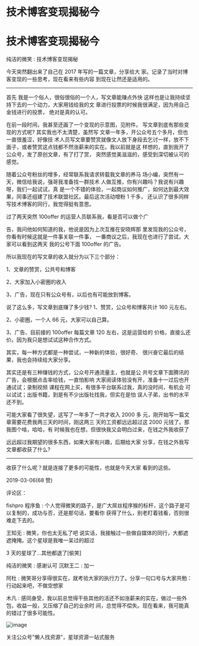 # 技术博客变现揭秘今

# 技术博客变现揭秘今

纯洁的微笑 : 技术博客变现揭秘

今天突然翻出来了自己在 2017 年写的一篇文章，分享给大 家。记录了当时对博客变现的一些思考，现在看来有些内容 到现在让然还是适用的。

* * *

首先 我是一个俗人，很俗很俗的一个人，写文章能赚点外快 这样也是让我持续坚持下去的一个动力，大家用钱给我的文 章进行投票的时候我很满足，因为用自己金钱进行的投票， 绝对是真的认可。

在前一段时间，我甚至还画了一个变现的示意图，见附件。 写文章到底有那些变现的方式呢? 其实我也不太清楚，虽然写 文章一年多，开公众号五个多月，但也一直很羞涩，好像技 术人员写文章要赞赏就像文人放下身段去乞讨一样，放不下 面子，或者赞赏这点钱都不然涨薪来的实在。我以前就是这 样想的，直到我开了公众号，发了原创文章，有了打了赏， 突然感觉美滋滋的，感受到深切被认可的感觉。

随着公众号粉丝的增多，经常联系我请求转载我文章的养马 场小编，突然有一天，微信给我说，强哥我准备找一群技术 人做互推，你有兴趣吗？我说有兴趣呀，我们一起试试，真 是一个不错的体验，一起商议如何推广，如何达到最大效 果，同事还组建了技术联盟社区。最后这次活动增粉 1 千多， 还认识了很多同样写技术博客的同行，我觉得挺有意思。

过了两天突然 100offer 的运营人员联系我，看是否可以做个广

告，我问他如何知道的我，他说是因为上次互推在安晓辉那 里发现我的公众号，你看有时候这就是一件事关联一件事， 一番商议之后，我现在也进行了尝试，大家可以看到这两天 我的公号下面 100offer 的广告。

所以我现在的写文章的收入就分为以下三个部分：

1、文章的赞赏，公共号和博客

2、大家加入小密圈的收入

3、广告，现在只有公众号有，以后也有可能放到博客。

说了这么多，写文章到底赚了多少钱? 1、赞赏，公众号和博客共计 160 元左右。

2、小密圈，一个人 66 元，大家可以自己算。

3、广告、目前接的 100offer 每篇文章 120 左右，这是运营给的 价格，直接么还价。因为我只是想试试这种合作方式。

其实，每一种方式都是一种尝试，一种新的体验，很好奇、 很兴奋它最后的结果，我也会持续给大家分享。

其实还是有三种赚钱的方式，公众号开通流量主，也就是公 共号文章下面腾讯的广告，会根据点击率给钱，一直怕影响 大家阅读体验没有开，准备十一过后也开通试试；录制视频 课程在网上买，有很多平台联系过我，真的没时间，有机会 可以试试；出版书籍，到是有不少出版社找我，但实在是怕 误人子弟，出书的水平还不到。

可能大家看了很失望，这写了一年多了一共才收入 2000 多 元，刚开始写一篇文章需要花费我两三天的时间，刚这两三 天的工资都远远超过这 2000 元钱了。那我图个啥，哈哈，有 时候我也在想，但很快我又会明白过来，在钱之外我收获了

远远超过我期望的很多东西，如果大家有兴趣，后期给大家 分享，在钱之外我写文章都收获了什么?

* * *

收获了什么呢？就是连接了更多的可能性，也就是今天大家 看到的这些。

2019-03-06(68 赞)

评论区：

fishpro 程序鱼 : 个人觉得微笑的路子，是广大屌丝程序猴的标杆，这个路子是可以复制的，成功与否，还是那句话，要看你 获得了什么，别老盯着钱看，否则很难走下去的。

王知无 : 微笑，你也太无私了吧 说实话，我接触过一些做自媒体的同行，大都遮遮掩掩。这个星球是我唯一呆过的超过

3 天的星球了...其他都退了[偷笑]

纯洁的微笑 : 感谢认可 沉默王二 : 加一

阿杜 : 微笑哥分享得很实在，就考验大家的执行力了。分享一句口号与大家共勉：行动起来吧，不做空想家

木凡 : 感同身受，我以前总觉得干些其他的活还不如涨薪来的实在，做过一些外包，收益一般，又压缩了自己的业余时 间，总觉得不偿失。现在看来，我可能真的错过了很多可能性。

![image](img/Image_122.png)

关注公众号"懒人找资源"，星球资源一站式服务